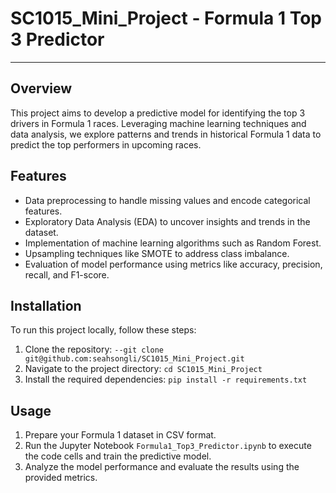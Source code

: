 # SC1015_Mini_Project - Formula 1 Top 3 Predictor
---

## Overview
This project aims to develop a predictive model for identifying the top 3 drivers in Formula 1 races. Leveraging machine learning techniques and data analysis, we explore patterns and trends in historical Formula 1 data to predict the top performers in upcoming races.

## Features
- Data preprocessing to handle missing values and encode categorical features.
- Exploratory Data Analysis (EDA) to uncover insights and trends in the dataset.
- Implementation of machine learning algorithms such as Random Forest.
- Upsampling techniques like SMOTE to address class imbalance.
- Evaluation of model performance using metrics like accuracy, precision, recall, and F1-score.

## Installation
To run this project locally, follow these steps:
1. Clone the repository: `--git clone git@github.com:seahsongli/SC1015_Mini_Project.git`
2. Navigate to the project directory: `cd SC1015_Mini_Project`
3. Install the required dependencies: `pip install -r requirements.txt`

## Usage
1. Prepare your Formula 1 dataset in CSV format.
2. Run the Jupyter Notebook `Formula1_Top3_Predictor.ipynb` to execute the code cells and train the predictive model.
3. Analyze the model performance and evaluate the results using the provided metrics.
